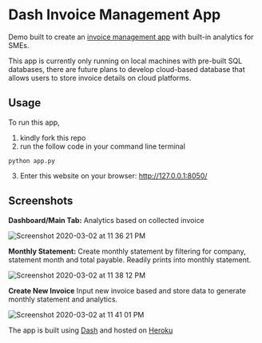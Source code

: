 # Dash Invoice Management App
Demo built to create an [invoice management app](https://invoice-management-demo.herokuapp.com/) with built-in analytics for SMEs. 

This app is currently only running on local machines with pre-built SQL databases, there are future plans to develop cloud-based database that allows users to store invoice details on cloud platforms. 

## Usage

To run this app, 

1. kindly fork this repo
2. run the follow code in your command line terminal
```
python app.py 
```
3. Enter this website on your browser: http://127.0.0.1:8050/ 


## Screenshots 
**Dashboard/Main Tab:**
Analytics based on collected invoice 

![Screenshot 2020-03-02 at 11 36 21 PM](https://user-images.githubusercontent.com/54569808/75690964-ac36f780-5cde-11ea-9e27-7a68625f36f8.png)

**Monthly Statement:**
Create monthly statement by filtering for company, statement month and total payable. Readily prints into monthly statement. 

![Screenshot 2020-03-02 at 11 38 12 PM](https://user-images.githubusercontent.com/54569808/75691171-e86a5800-5cde-11ea-9cab-aa48d676379e.png)

**Create New Invoice**
Input new invoice based and store data to generate monthly statement and analytics. 

![Screenshot 2020-03-02 at 11 41 01 PM](https://user-images.githubusercontent.com/54569808/75691640-4bf48580-5cdf-11ea-9384-165d79303723.png)

The app is built using [Dash](https://plot.ly/dash/) and hosted on [Heroku](https://dashboard.heroku.com/)
